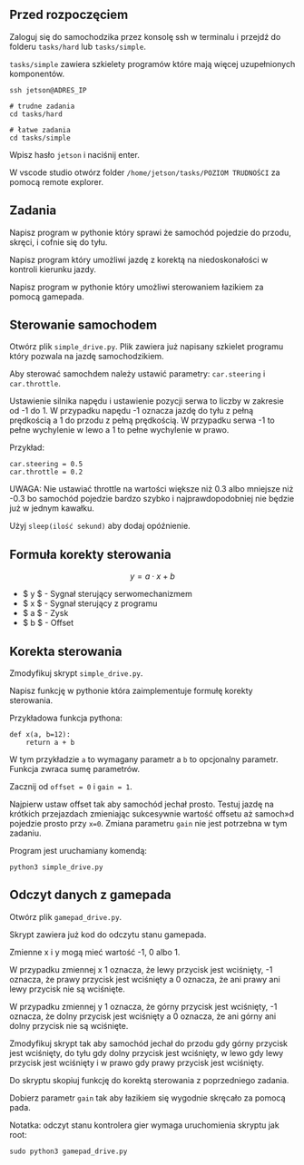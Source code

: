 ## Przed rozpoczęciem

Zaloguj się do samochodzika przez konsolę ssh w terminalu i przejdź do folderu `tasks/hard` lub `tasks/simple`.

`tasks/simple` zawiera szkielety programów które mają więcej uzupełnionych komponentów.

```
ssh jetson@ADRES_IP

# trudne zadania
cd tasks/hard

# łatwe zadania
cd tasks/simple
```

Wpisz hasło `jetson` i naciśnij enter.

W vscode studio otwórz folder `/home/jetson/tasks/POZIOM TRUDNOŚCI` za pomocą remote explorer.

## Zadania

Napisz program w pythonie który sprawi że samochód pojedzie do przodu, skręci, i cofnie się do tyłu.

Napisz program który umożliwi jazdę z korektą na niedoskonałości w kontroli kierunku jazdy.

Napisz program w pythonie który umożliwi sterowaniem łazikiem za pomocą gamepada.

## Sterowanie samochodem

Otwórz plik `simple_drive.py`. Plik zawiera już napisany szkielet programu który pozwala na jazdę samochodzikiem.

Aby sterować samochdem należy ustawić parametry: `car.steering` i `car.throttle`.

Ustawienie silnika napędu i ustawienie pozycji serwa to liczby w zakresie od -1 do 1. W przypadku napędu -1 oznacza jazdę do tyłu z pełną prędkością a 1 do przodu z pełną prędkością.
W przypadku serwa -1 to pełne wychylenie w lewo a 1 to pełne wychylenie w prawo.

Przykład:

```
car.steering = 0.5
car.throttle = 0.2
```

UWAGA: Nie ustawiać throttle na wartości większe niż 0.3 albo mniejsze niż -0.3 bo samochód pojedzie bardzo szybko i najprawdopodobniej nie będzie już w jednym kawałku.

Użyj `sleep(ilość sekund)` aby dodaj opóźnienie.

## Formuła korekty sterowania

$$ y = a\cdot x + b $$

 - $ y $ - Sygnał sterujący serwomechanizmem
 - $ x $ - Sygnał sterujący z programu
 - $ a $ - Zysk
 - $ b $ - Offset

## Korekta sterowania

Zmodyfikuj skrypt `simple_drive.py`.

Napisz funkcję w pythonie która zaimplementuje formułę korekty sterowania.

Przykładowa funkcja pythona:

```
def x(a, b=12):
    return a + b
```     

W tym przykładzie `a` to wymagany parametr a `b` to opcjonalny parametr. Funkcja zwraca sumę parametrów.

Zacznij od `offset = 0` i `gain = 1`.

Najpierw ustaw offset tak aby samochód jechał prosto. Testuj jazdę na krótkich przejazdach zmieniając sukcesywnie wartość offsetu aż samoch»d pojedzie prosto przy `x=0`. Zmiana parametru `gain` nie jest potrzebna w tym zadaniu.

Program jest uruchamiany komendą:

```
python3 simple_drive.py
```

## Odczyt danych z gamepada

Otwórz plik `gamepad_drive.py`.

Skrypt zawiera już kod do odczytu stanu gamepada.

Zmienne x i y mogą mieć wartość -1, 0 albo 1.

W przypadku zmiennej x 1 oznacza, że lewy przycisk jest wciśnięty, -1 oznacza, że prawy przycisk jest wciśnięty a 0 oznacza, że ani prawy ani lewy przycisk nie są wciśnięte.

W przypadku zmiennej y 1 oznacza, że górny przycisk jest wciśnięty, -1 oznacza, że dolny przycisk jest wciśnięty a 0 oznacza, że ani górny ani dolny przycisk nie są wciśnięte.

Zmodyfikuj skrypt tak aby samochód jechał do przodu gdy górny przycisk jest wciśnięty, do tyłu gdy dolny przycisk jest wciśnięty, w lewo gdy lewy przycisk jest wciśnięty i w prawo gdy prawy przycisk jest wciśnięty.

Do skryptu skopiuj funkcję do korektą sterowania z poprzedniego zadania.

Dobierz parametr `gain` tak aby łazikiem się wygodnie skręcało za pomocą pada.

Notatka: odczyt stanu kontrolera gier wymaga uruchomienia skryptu jak root:

```
sudo python3 gamepad_drive.py
```

